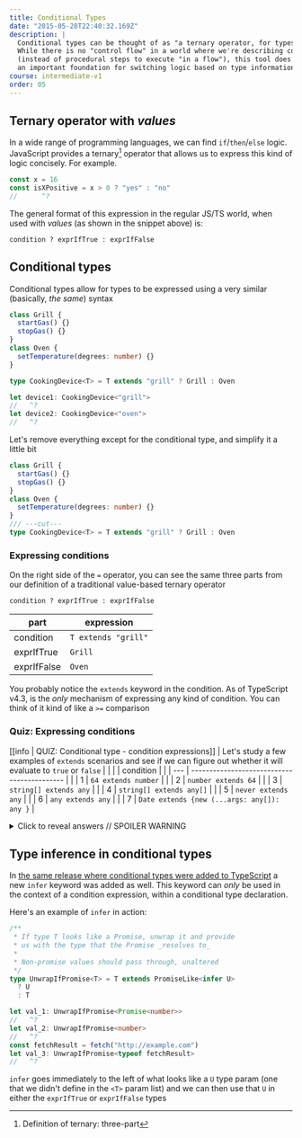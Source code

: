 ```yaml
---
title: Conditional Types
date: "2015-05-28T22:40:32.169Z"
description: |
  Conditional types can be thought of as "a ternary operator, for types". 
  While there is no "control flow" in a world where we're describing constraints with types
  (instead of procedural steps to execute "in a flow"), this tool does provide
  an important foundation for switching logic based on type information
course: intermediate-v1
order: 05
---
```


## Ternary operator with _values_

In a wide range of programming languages, we can find `if`/`then`/`else` logic.
JavaScript provides a ternary[^1] operator that allows us to express this kind of logic concisely.
For example.

```ts twoslash
const x = 16
const isXPositive = x > 0 ? "yes" : "no"
//      ^?
```

The general format of this expression in the regular JS/TS
world, when used with _values_ (as shown in the snippet above) is:

```
condition ? exprIfTrue : exprIfFalse
```

## Conditional types

Conditional types allow for types to be expressed using a very similar (basically, _the same_)
syntax

```ts twoslash
class Grill {
  startGas() {}
  stopGas() {}
}
class Oven {
  setTemperature(degrees: number) {}
}

type CookingDevice<T> = T extends "grill" ? Grill : Oven

let device1: CookingDevice<"grill">
//   ^?
let device2: CookingDevice<"oven">
//   ^?
```

Let's remove everything except for the conditional type,
and simplify it a little bit

```ts twoslash
class Grill {
  startGas() {}
  stopGas() {}
}
class Oven {
  setTemperature(degrees: number) {}
}
/// ---cut---
type CookingDevice<T> = T extends "grill" ? Grill : Oven
```

### Expressing conditions

On the right side of the `=` operator, you can see the same three parts
from our definition of a traditional value-based ternary operator

```
condition ? exprIfTrue : exprIfFalse
```

| part        | expression          |
| ----------- | ------------------- |
| condition   | `T extends "grill"` |
| exprIfTrue  | `Grill`             |
| exprIfFalse | `Oven`              |

You probably notice the `extends` keyword in the condition. As of TypeScript v4.3, is the _only_
mechanism of expressing any kind of condition. You can think of it kind of like a `>=` comparison

### Quiz: Expressing conditions

[[info | QUIZ: Conditional type - condition expressions]]
| Let's study a few examples of `extends` scenarios and see if we can figure out whether it will evaluate to `true` or `false`
|
| | | condition |
| | --- | ------------------------------------------- |
| | 1 | `64 extends number` |
| | 2 | `number extends 64` |
| | 3 | `string[] extends any` |
| | 4 | `string[] extends any[]` |
| | 5 | `never extends any` |
| | 6 | `any extends any` |
| | 7 | `Date extends {new (...args: any[]): any }` |

<details>
  <summary>Click to reveal answers // SPOILER WARNING </summary>

```ts twoslash
type answer_1 = 64 extends number ? true : false
//     ^?
type answer_2 = number extends 64 ? true : false
//     ^?
type answer_3 = string[] extends any ? true : false
//     ^?
type answer_4 = string[] extends any[] ? true : false
//     ^?
type answer_5 = never extends any ? true : false
//     ^?
type answer_6 = any extends any ? true : false
//     ^?
type answer_7 = Date extends { new (...args: any[]): any }
  ? //     ^?
    true
  : false
```

</details>

## Type inference in conditional types

In [the same release where conditional types were added to TypeScript](https://www.typescriptlang.org/docs/handbook/release-notes/typescript-2-8.html)
a new `infer` keyword was added as well. This keyword can _only_ be used
in the context of a condition expression, within a conditional type declaration.

Here's an example of `infer` in action:

```ts twoslash
/**
 * If type T looks like a Promise, unwrap it and provide
 * us with the type that the Promise _resolves to_
 *
 * Non-promise values should pass through, unaltered
 */
type UnwrapIfPromise<T> = T extends PromiseLike<infer U>
  ? U
  : T

let val_1: UnwrapIfPromise<Promise<number>>
//   ^?
let val_2: UnwrapIfPromise<number>
//   ^?
const fetchResult = fetch("http://example.com")
let val_3: UnwrapIfPromise<typeof fetchResult>
//   ^?
```

`infer` goes immediately to the left of what looks like a `U`
type param (one that we didn't define in the `<T>` param list)
and we can then use that `U` in either the `exprIfTrue` or `exprIfFalse`
types

[^1]: Definition of ternary: three-part
